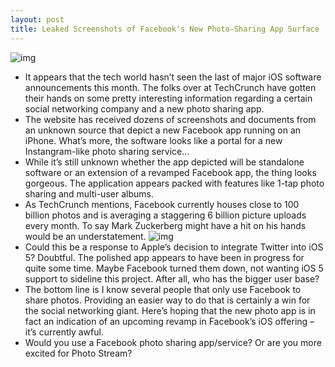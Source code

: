 ```yaml
---
layout: post
title: Leaked Screenshots of Facebook's New Photo-Sharing App Surface
---
```

![img](http://media.idownloadblog.com/wp-content/uploads/2011/06/Screen-shot-2011-06-15-at-4.38.40-PM.png)
* It appears that the tech world hasn’t seen the last of major iOS software announcements this month. The folks over at TechCrunch have gotten their hands on some pretty interesting information regarding a certain social networking company and a new photo sharing app.
* The website has received dozens of screenshots and documents from an unknown source that depict a new Facebook app running on an iPhone. What’s more, the software looks like a portal for a new Instangram-like photo sharing service…
* While it’s still unknown whether the app depicted will be standalone software or an extension of a revamped Facebook app, the thing looks gorgeous. The application appears packed with features like 1-tap photo sharing and multi-user albums.
* As TechCrunch mentions, Facebook currently houses close to 100 billion photos and is averaging a staggering 6 billion picture uploads every month. To say Mark Zuckerberg might have a hit on his hands would be an understatement.
![img](http://media.idownloadblog.com/wp-content/uploads/2011/06/16.jpg)
* Could this be a response to Apple’s decision to integrate Twitter into iOS 5? Doubtful. The polished app appears to have been in progress for quite some time. Maybe Facebook turned them down, not wanting iOS 5 support to sideline this project. After all, who has the bigger user base?
* The bottom line is I know several people that only use Facebook to share photos. Providing an easier way to do that is certainly a win for the social networking giant. Here’s hoping that the new photo app is in fact an indication of an upcoming revamp in Facebook’s iOS offering – it’s currently awful.
* Would you use a Facebook photo sharing app/service? Or are you more excited for Photo Stream?

